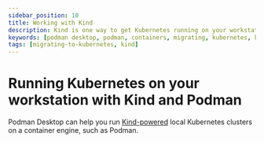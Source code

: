 ```yaml
---
sidebar_position: 10
title: Working with Kind
description: Kind is one way to get Kubernetes running on your workstation.
keywords: [podman desktop, podman, containers, migrating, kubernetes, kind]
tags: [migrating-to-kubernetes, kind]
---
```


# Running Kubernetes on your workstation with Kind and Podman

Podman Desktop can help you run [Kind-powered](https://kind.sigs.k8s.io/) local Kubernetes clusters on a container engine, such as Podman.
